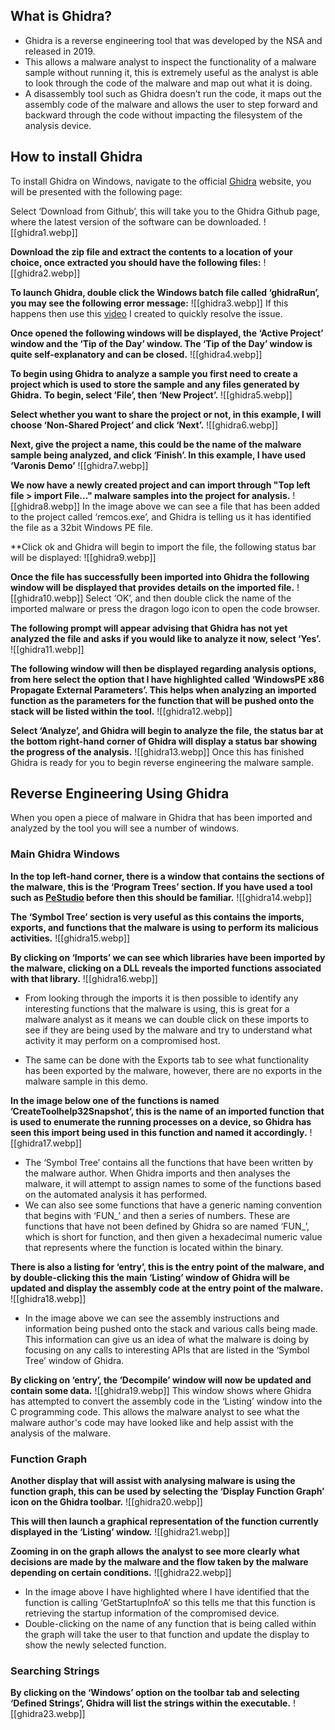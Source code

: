 ## What is Ghidra?
   - Ghidra is a reverse engineering tool that was developed by the NSA and released in 2019.
   - This allows a malware analyst to inspect the functionality of a malware sample without running it, this is extremely useful as the analyst is able to look through the code of the malware and map out what it is doing.
   - A disassembly tool such as Ghidra doesn’t run the code, it maps out the assembly code of the malware and allows the user to step forward and backward through the code without impacting the filesystem of the analysis device.

## How to install Ghidra
   To install Ghidra on Windows, navigate to the official [Ghidra](https://ghidra-sre.org/) website, you will be presented with the following page:
   
   Select ‘Download from Github’, this will take you to the Ghidra Github page, where the latest version of the software can be downloaded.
   ![[ghidra1.webp]]
   
**Download the zip file and extract the contents to a location of your choice, once extracted you should have the following files:**
   ![[ghidra2.webp]]
   
**To launch Ghidra, double click the Windows batch file called ‘ghidraRun’, you may see the following error message:**
   ![[ghidra3.webp]]
   If this happens then use this [video](https://www.youtube.com/watch?v=Es3ebWUBiqc) I created to quickly resolve the issue.
   
**Once opened the following windows will be displayed, the ‘Active Project’ window and the ‘Tip of the Day’ window. The ‘Tip of the Day’ window is quite self-explanatory and can be closed.**
   ![[ghidra4.webp]]
   
**To begin using Ghidra to analyze a sample you first need to create a project which is used to store the sample and any files generated by Ghidra.**
   **To begin, select ‘File’, then ‘New Project’.**
   ![[ghidra5.webp]]
   
**Select whether you want to share the project or not, in this example, I will choose ‘Non-Shared Project’ and click ‘Next’.**
   ![[ghidra6.webp]]
   
**Next, give the project a name, this could be the name of the malware sample being analyzed, and click ‘Finish’. In this example, I have used ‘Varonis Demo’**
   ![[ghidra7.webp]]
   
**We now have a newly created project and can import through "Top left file > import File..." malware samples into the project for analysis.**
  ![[ghidra8.webp]]
 In the image above we can see a file that has been added to the project called ‘remcos.exe’, and Ghidra is telling us it has identified the file as a 32bit Windows PE file.

**Click ok and Ghidra will begin to import the file, the following status bar will be displayed:
   ![[ghidra9.webp]]
   
**Once the file has successfully been imported into Ghidra the following window will be displayed that provides details on the imported file.**
   ![[ghidra10.webp]]
   Select ‘OK’, and then double click the name of the imported malware or press the dragon logo icon to open the code browser.
   
**The following prompt will appear advising that Ghidra has not yet analyzed the file and asks if you would like to analyze it now, select ‘Yes’.**
   ![[ghidra11.webp]]

**The following window will then be displayed regarding analysis options, from here select the option that I have highlighted called ‘WindowsPE x86 Propagate External Parameters’. This helps when analyzing an imported function as the parameters for the function that will be pushed onto the stack will be listed within the tool.**
   ![[ghidra12.webp]]

**Select ‘Analyze’, and Ghidra will begin to analyze the file, the status bar at the bottom right-hand corner of Ghidra will display a status bar showing the progress of the analysis.**
![[ghidra13.webp]]
Once this has finished Ghidra is ready for you to begin reverse engineering the malware sample.

## Reverse Engineering Using Ghidra
  When you open a piece of malware in Ghidra that has been imported and analyzed by the tool you will see a number of windows.

### Main Ghidra Windows
  
 **In the top left-hand corner, there is a window that contains the sections of the malware, this is the ‘Program Trees’ section. If you have used a tool such as [PeStudio](https://www.varonis.com/blog/pestudio/?hsLang=en) before then this should be familiar.**
  ![[ghidra14.webp]]

**The ‘Symbol Tree’ section is very useful as this contains the imports, exports, and functions that the malware is using to perform its malicious activities.**
![[ghidra15.webp]]

**By clicking on ‘Imports’ we can see which libraries have been imported by the malware, clicking on a DLL reveals the imported functions associated with that library.**
![[ghidra16.webp]]
- From looking through the imports it is then possible to identify any interesting functions that the malware is using, this is great for a malware analyst as it means we can double click on these imports to see if they are being used by the malware and try to understand what activity it may perform on a compromised host.

- The same can be done with the Exports tab to see what functionality has been exported by the malware, however, there are no exports in the malware sample in this demo.

**In the image below one of the functions is named ’CreateToolhelp32Snapshot’, this is the name of an imported function that is used to enumerate the running processes on a device, so Ghidra has seen this import being used in this function and named it accordingly.**
![[ghidra17.webp]]
- The ‘Symbol Tree’ contains all the functions that have been written by the malware author. When Ghidra imports and then analyses the malware, it will attempt to assign names to some of the functions based on the automated analysis it has performed.
- We can also see some functions that have a generic naming convention that begins with ‘FUN_’ and then a series of numbers. These are functions that have not been defined by Ghidra so are named ‘FUN_’, which is short for function, and then given a hexadecimal numeric value that represents where the function is located within the binary.


**There is also a listing for ‘entry’, this is the entry point of the malware, and by double-clicking this the main ‘Listing’ window of Ghidra will be updated and display the assembly code at the entry point of the malware.**
![[ghidra18.webp]]
- In the image above we can see the assembly instructions and information being pushed onto the stack and various calls being made. This information can give us an idea of what the malware is doing by focusing on any calls to interesting APIs that are listed in the ‘Symbol Tree’ window of Ghidra.

**By clicking on ‘entry’, the ‘Decompile’ window will now be updated and contain some data.**
![[ghidra19.webp]]
This window shows where Ghidra has attempted to convert the assembly code in the ‘Listing’ window into the C programming code. This allows the malware analyst to see what the malware author's code may have looked like and help assist with the analysis of the malware.


### Function Graph

   **Another display that will assist with analysing malware is using the function graph, this can be used by selecting the ‘Display Function Graph’ icon on the Ghidra toolbar.**
   ![[ghidra20.webp]]
   
   **This will then launch a graphical representation of the function currently displayed in the ‘Listing’ window.**
   ![[ghidra21.webp]]
   
   **Zooming in on the graph allows the analyst to see more clearly what decisions are made by the malware and the flow taken by the malware depending on certain conditions.**
   ![[ghidra22.webp]]
   - In the image above I have highlighted where I have identified that the function is calling ‘GetStartupInfoA’ so this tells me that this function is retrieving the startup information of the compromised device.
   - Double-clicking on the name of any function that is being called within the graph will take the user to that function and update the display to show the newly selected function.

### Searching Strings
   **By clicking on the ‘Windows’ option on the toolbar tab and selecting ‘Defined Strings’, Ghidra will list the strings within the executable.**
   ![[ghidra23.webp]]
   
   